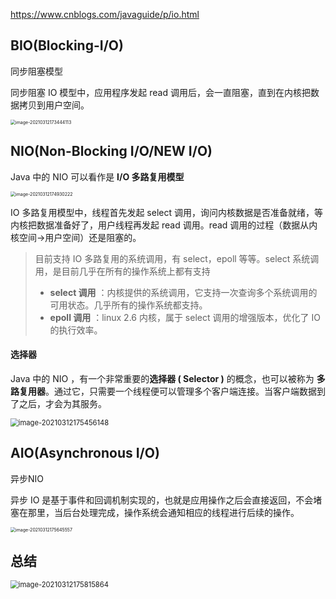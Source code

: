 https://www.cnblogs.com/javaguide/p/io.html

## BIO(Blocking-I/O)

同步阻塞模型

同步阻塞 IO 模型中，应用程序发起 read 调用后，会一直阻塞，直到在内核把数据拷贝到用户空间。

<img src="C:\Users\29189\AppData\Roaming\Typora\typora-user-images\image-20210312173444113.png" alt="image-20210312173444113" style="zoom:50%;" />



## NIO(Non-Blocking I/O/NEW I/O)

Java 中的 NIO 可以看作是 **I/O 多路复用模型**



<img src="C:\Users\29189\AppData\Roaming\Typora\typora-user-images\image-20210312174930222.png" alt="image-20210312174930222" style="zoom:50%;" />

IO 多路复用模型中，线程首先发起 select 调用，询问内核数据是否准备就绪，等内核把数据准备好了，用户线程再发起 read 调用。read 调用的过程（数据从内核空间->用户空间）还是阻塞的。

> 目前支持 IO 多路复用的系统调用，有 select，epoll 等等。select 系统调用，是目前几乎在所有的操作系统上都有支持
>
> - **select 调用** ：内核提供的系统调用，它支持一次查询多个系统调用的可用状态。几乎所有的操作系统都支持。
> - **epoll 调用** ：linux 2.6 内核，属于 select 调用的增强版本，优化了 IO 的执行效率。

#### 选择器

Java 中的 NIO ，有一个非常重要的**选择器 ( Selector )** 的概念，也可以被称为 **多路复用器**。通过它，只需要一个线程便可以管理多个客户端连接。当客户端数据到了之后，才会为其服务。

<img src="C:\Users\29189\AppData\Roaming\Typora\typora-user-images\image-20210312175456148.png" alt="image-20210312175456148" style="zoom:80%;" />



## AIO(Asynchronous I/O)

异步NIO

异步 IO 是基于事件和回调机制实现的，也就是应用操作之后会直接返回，不会堵塞在那里，当后台处理完成，操作系统会通知相应的线程进行后续的操作。

<img src="C:\Users\29189\AppData\Roaming\Typora\typora-user-images\image-20210312175645557.png" alt="image-20210312175645557" style="zoom:50%;" />

## 总结

<img src="C:\Users\29189\AppData\Roaming\Typora\typora-user-images\image-20210312175815864.png" alt="image-20210312175815864" style="zoom:80%;" />





